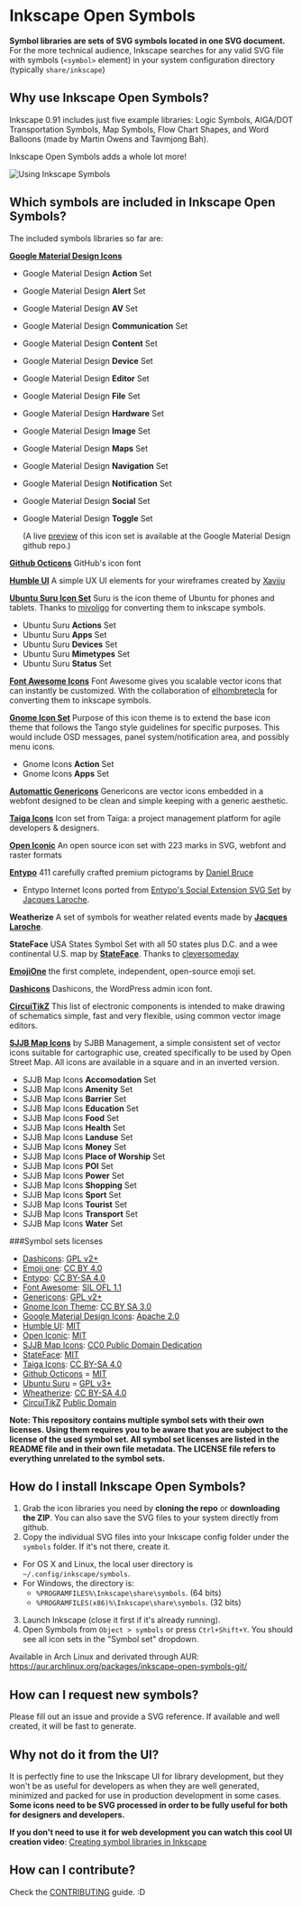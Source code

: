 # Inkscape Open Symbols
**Symbol libraries are sets of SVG symbols located in one SVG document.** For the more technical audience, Inkscape searches for any valid SVG file with symbols (```<symbol>``` element) in your system configuration directory (typically ```share/inkscape```)

## Why use Inkscape Open Symbols?

Inkscape 0.91 includes just five example libraries: Logic Symbols, AIGA/DOT Transportation Symbols, Map Symbols, Flow Chart Shapes, and Word Balloons (made by Martin Owens and Tavmjong Bah).

Inkscape Open Symbols adds a whole lot more!

![Using Inkscape Symbols](http://i.imgur.com/fHiouO8.png)

## Which symbols are included in Inkscape Open Symbols?

The included symbols libraries so far are:

**[Google Material Design Icons](https://github.com/google/material-design-icons)**
* Google Material Design **Action** Set
* Google Material Design **Alert** Set
* Google Material Design **AV** Set
* Google Material Design **Communication** Set
* Google Material Design **Content** Set
* Google Material Design **Device** Set
* Google Material Design **Editor** Set
* Google Material Design **File** Set
* Google Material Design **Hardware** Set
* Google Material Design **Image** Set
* Google Material Design **Maps** Set
* Google Material Design **Navigation** Set
* Google Material Design **Notification** Set
* Google Material Design **Social** Set
* Google Material Design **Toggle** Set

  (A live [preview](http://google.github.io/material-design-icons/) of this icon set is available at the Google Material Design github repo.)

**[Github Octicons](https://octicons.github.com/)**
GitHub's icon font

**[Humble UI](https://github.com/Xaviju/inkscape-open-symbols/wiki/Humble-UI)**
A simple UX UI elements for your wireframes created by [Xaviju](https://github.com/Xaviju)

**[Ubuntu Suru Icon Set](http://discourse.ubuntu.com/t/suru-icon-theme-for-desktop/1813)**
Suru is the icon theme of Ubuntu for phones and tablets. Thanks to [mivoligo](https://github.com/mivoligo) for converting them to inkscape symbols.

* Ubuntu Suru **Actions** Set
* Ubuntu Suru **Apps** Set
* Ubuntu Suru **Devices** Set
* Ubuntu Suru **Mimetypes** Set
* Ubuntu Suru **Status** Set

**[Font Awesome Icons](http://fortawesome.github.io/Font-Awesome/icons/)**
Font Awesome gives you scalable vector icons that can instantly be customized. With the collaboration of [elhombretecla](https://github.com/elhombretecla) for converting them to inkscape symbols.

**[Gnome Icon Set](https://github.com/GNOME/gnome-icon-theme-symbolic)**
Purpose of this icon theme is to extend the base icon theme that follows the
Tango style guidelines for specific purposes. This would include OSD messages,
panel system/notification area, and possibly menu icons.
* Gnome Icons **Action** Set
* Gnome Icons **Apps** Set

**[Automattic Genericons](https://github.com/Automattic/Genericons)** Genericons are vector icons embedded in a webfont designed to be clean and simple keeping with a generic aesthetic.

**[Taiga Icons](https://github.com/taigaio)** Icon set from Taiga: a project management platform for agile developers & designers.

**[Open Iconic](https://github.com/iconic/open-iconic)** An open source icon set with 223 marks in SVG, webfont and raster formats

**[Entypo](http://www.entypo.com/)** 411 carefully crafted premium pictograms by [Daniel Bruce](http://www.danielbruce.se/)
* Entypo Internet Icons ported from [Entypo's Social Extension SVG Set](http://www.entypo.com/) by [Jacques Laroche](http://currentperspectives.org/about/).

**Weatherize** A set of symbols for weather related events made by **[Jacques Laroche](http://currentperspectives.org/about/)**.

**StateFace** USA States Symbol Set with all 50 states plus D.C. and a wee continental U.S. map by **[StateFace](https://propublica.github.io/stateface/)**. Thanks to [cleversomeday](https://github.com/cleversomeday)

**[EmojiOne](http://emojione.com/)** the first complete, independent, open-source emoji set.

**[Dashicons](https://github.com/WordPress/dashicons)** Dashicons, the WordPress admin icon font.

**[CircuiTikZ](https://upload.wikimedia.org/wikipedia/commons/6/6a/Electrical_symbols_library.svg)** This list of electronic components is intended to make drawing of schematics simple, fast and very flexible, using common vector image editors.

**[SJJB Map Icons](http://www.sjjb.co.uk/mapicons/)** by SJBB Management, a simple consistent set of vector icons suitable for cartographic use, created specifically to be used by Open Street Map. All icons are available in a square and in an inverted version.
* SJJB Map Icons **Accomodation** Set
* SJJB Map Icons **Amenity** Set
* SJJB Map Icons **Barrier** Set
* SJJB Map Icons **Education** Set
* SJJB Map Icons **Food** Set
* SJJB Map Icons **Health** Set
* SJJB Map Icons **Landuse** Set
* SJJB Map Icons **Money** Set
* SJJB Map Icons **Place of Worship** Set
* SJJB Map Icons **POI** Set
* SJJB Map Icons **Power** Set
* SJJB Map Icons **Shopping** Set
* SJJB Map Icons **Sport** Set
* SJJB Map Icons **Tourist** Set
* SJJB Map Icons **Transport** Set
* SJJB Map Icons **Water** Set

###Symbol sets licenses

- [Dashicons](https://github.com/WordPress/dashicons/blob/master/gpl.txt): [GPL v2+](https://www.gnu.org/licenses/gpl-2.0.en.html)
- [Emoji one](http://emojione.com/licensing/): [CC BY 4.0](https://creativecommons.org/licenses/by/4.0/)
- [Entypo](http://www.entypo.com/): [CC BY-SA 4.0](https://creativecommons.org/licenses/by-sa/4.0/)
- [Font Awesome](http://fontawesome.io/license/): [SIL OFL 1.1](http://scripts.sil.org/OFL)
- [Genericons](https://github.com/Automattic/genericons-neue/blob/master/COPYING.md): [GPL v2+](https://www.gnu.org/licenses/old-licenses/gpl-2.0.en.html)
- [Gnome Icon Theme](https://github.com/GNOME/gnome-icon-theme-symbolic/blob/master/COPYING): [CC BY SA 3.0](https://creativecommons.org/licenses/by-sa/3.0/)
- [Google Material Design Icons](https://github.com/google/material-design-icons/blob/master/LICENSE): [Apache 2.0](http://www.apache.org/licenses/LICENSE-2.0)
- [Humble UI](https://github.com/Xaviju/inkscape-open-symbols/wiki/Humble-UI): [MIT](https://opensource.org/licenses/MIT)
- [Open Iconic](https://github.com/iconic/open-iconic/blob/master/ICON-LICENSE): [MIT](https://opensource.org/licenses/MIT)
- [SJJB Map Icons](http://www.sjjb.co.uk/mapicons/introduction): [CC0 Public Domain Dedication](https://creativecommons.org/publicdomain/zero/1.0/)
- [StateFace](https://propublica.github.io/stateface/): [MIT](https://opensource.org/licenses/MIT)
- [Taiga Icons](https://github.com/taigaio/taiga-design/blob/master/LICENSE): [CC BY-SA 4.0](https://creativecommons.org/licenses/by-sa/4.0/)
- [Github Octicons](https://github.com/primer/octicons/blob/master/LICENSE) = [MIT](https://opensource.org/licenses/MIT)
- [Ubuntu Suru](http://bazaar.launchpad.net/~ubuntu-art-pkg/ubuntu-themes/trunk/view/525/COPYING) = [GPL v3+](https://www.gnu.org/licenses/gpl-3.0.en.html)
- [Wheatherize](https://github.com/jlar0che): [CC BY-SA 4.0](https://creativecommons.org/licenses/by-sa/4.0/)
- [CircuiTikZ](https://upload.wikimedia.org/wikipedia/commons/6/6a/Electrical_symbols_library.svg) [Public Domain](https://creativecommons.org/licenses/publicdomain/)

**Note: This repository contains multiple symbol sets with their own licenses. Using them requires you to be aware that you are subject to the license of the used symbol set. All symbol set licenses are listed in the README file and in their own file metadata. The LICENSE file refers to everything unrelated to the symbol sets.**

## How do I install Inkscape Open Symbols?

1. Grab the icon libraries you need by **cloning the repo** or **downloading the ZIP**. You can also save the SVG files to your system directly from github.
2. Copy the individual SVG files into your Inkscape config folder under the ```symbols``` folder. If it's not there, create it.
  - For OS X and Linux, the local user directory is `~/.config/inkscape/symbols`.
  - For Windows, the directory is:
    - `%PROGRAMFILES%\Inkscape\share\symbols`. (64 bits)
	- `%PROGRAMFILES(x86)%\Inkscape\share\symbols`. (32 bits)
3. Launch Inkscape (close it first if it's already running).
4. Open Symbols from ```Object > symbols``` or press ```Ctrl+Shift+Y```. You should see all icon sets in the "Symbol set" dropdown.

Available in Arch Linux and derivated through AUR: https://aur.archlinux.org/packages/inkscape-open-symbols-git/

## How can I request new symbols?

Please fill out an issue and provide a SVG reference. If available and well created, it will be fast to generate.

## Why not do it from the UI?
It is perfectly fine to use the Inkscape UI for library development, but they won't be as useful for developers as when they are well generated, minimized and packed for use in production development in some cases.
**Some icons need to be SVG processed in order to be fully useful for both for designers and developers.**

**If you don't need to use it for web development you can watch this cool UI creation video**: [Creating symbol libraries in Inkscape](https://www.youtube.com/watch?v=jdaGB0zCdHw)

## How can I contribute?
Check the [CONTRIBUTING](https://github.com/Xaviju/inkscape-open-symbols/blob/master/CONTRIBUTING.md) guide. :D
